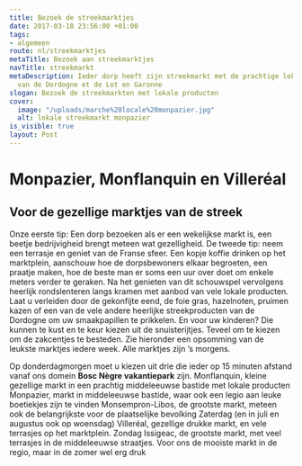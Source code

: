 ```yaml
---
title: Bezoek de streekmarktjes
date: 2017-03-18 23:56:00 +01:00
tags:
- algemeen
route: nl/streekmarktjes
metaTitle: Bezoek aan streekmarktjes
navTitle: streekmarkt
metaDescription: Ieder dorp heeft zijn streekmarkt met de prachtige lokale producten
  van de Dordogne et de Lot en Garonne
slogan: Bezoek de streekmarkten met lokale producten
cover:
  image: "/uploads/marche%20locale%20monpazier.jpg"
  alt: lokale streekmarkt monpazier
is_visible: true
layout: Post
---
```


# Monpazier, Monflanquin en Villeréal

## Voor de gezellige marktjes van de streek 

Onze eerste tip: Een dorp bezoeken als er een wekelijkse markt is, een beetje bedrijvigheid brengt meteen wat gezelligheid. De tweede tip: neem een terrasje en geniet van de Franse sfeer. Een kopje koffie drinken op het marktplein, aanschouw hoe de dorpsbewoners elkaar begroeten, een praatje maken, hoe de beste man er soms een uur over doet om enkele meters verder te geraken. Na het genieten van dit schouwspel vervolgens heerlijk rondslenteren langs kramen met aanbod van vele lokale producten. Laat u verleiden door de gekonfijte eend, de foie gras, hazelnoten, pruimen kazen of een van de vele andere heerlijke streekproducten van de Dordogne om uw smaakpapillen te prikkelen. 
En voor uw kinderen? Die kunnen te kust en te keur kiezen uit de snuisterijtjes. Teveel om te kiezen om de zakcentjes te besteden. 
Zie hieronder een opsomming van de leukste marktjes iedere week. 
Alle marktjes zijn ’s morgens. 

Op donderdagmorgen moet u kiezen uit drie die ieder op 15 minuten afstand vanaf ons domein **Bosc Nègre vakantiepark** zijn. 
Monflanquin, kleine gezellige markt in een prachtig middeleeuwse bastide met lokale producten
Monpazier, markt in middeleeuwse bastide, waar ook een legio aan leuke boetiekjes zijn te vinden 
Monsempron-Libos, de grootste markt, meteen ook de belangrijkste voor de plaatselijke bevolking 
Zaterdag (en in juli en augustus ook op woensdag)
Villeréal, gezellige drukke markt, en vele terrasjes op het marktplein. 
Zondag
Issigeac, de grootste markt, met veel terrasjes in de middeleeuwse straatjes. Voor ons de mooiste markt in de regio, maar in de zomer wel erg druk
